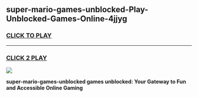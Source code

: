 
## super-mario-games-unblocked-Play-Unblocked-Games-Online-4jjyg
<h3>
<a href="https://premium76.site?title=super-mario-games-unblocked&ref=25A">CLICK TO PLAY</a></h3>
<hr>

<h3>
<a href="https://premium76.site?title=super-mario-games-unblocked&ref=25A">CLICK 2 PLAY</a>
  
</h3>

<a href="https://premium76.site?title=super-mario-games-unblocked&ref=25A"><img src="https://clearcache.store/games.png"></a>


**super-mario-games-unblocked games unblocked: Your Gateway to Fun and Accessible Online Gaming**

